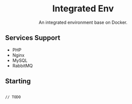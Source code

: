 <h1 align="center">Integrated Env</h1>

<p align="center">An integrated environment base on Docker.</p>

## Services Support

- PHP
- Nginx
- MySQL
- RabbitMQ

## Starting

```

// TODO

```
